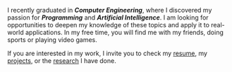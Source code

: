 I recently graduated in _**Computer Engineering**_, where I discovered my passion for _**Programming**_ and _**Artificial Intelligence**_. I am looking for opportunities to deepen my knowledge of these topics and apply it to real-world applications. In my free time, you will find me with my friends, doing sports or playing video games.

If you are interested in my work, I invite you to check my [resume](/cv), my [projects](/projects), or the [research](/research) I have done.
